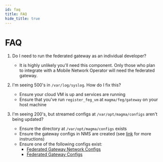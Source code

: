 ```yaml
---
id: faq
title: FAQ
hide_title: true
---
```

# FAQ

1. Do I need to run the federated gateway as an individual developer?

   - It is highly unlikely you'll need this component. Only those who plan
   to integrate with a Mobile Network Operator will need the federated gateway.

2. I'm seeing 500's in `/var/log/syslog`. How do I fix this?

    - Ensure your cloud VM is up and services are running
    - Ensure that you've run `register_feg_vm` at `magma/feg/gateway` on your host machine

3. I'm seeing 200's, but streamed configs at `/var/opt/magma/configs` aren't being updated?

    - Ensure the directory at `/var/opt/magma/configs` exists
    - Ensure the gateway configs in NMS are created (see [link](https://github.com/facebookincubator/magma/blob/master/docs/Magma_Network_Management_System.pdf) for more instructions)
    - Ensure one of the following configs exist:
        - [Federated Gateway Network Configs](https://127.0.0.1:9443/apidocs#/Networks/post_networks__network_id__configs_federation)
        - [Federated Gateway Configs](https://127.0.0.1:9443/apidocs#/Gateways/post_networks__network_id__gateways__gateway_id__configs_federation)
